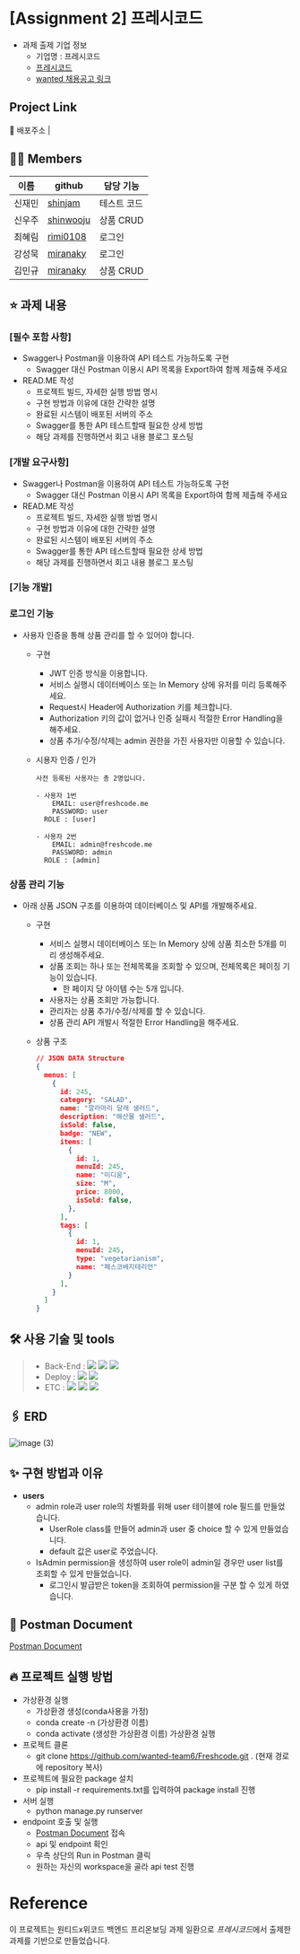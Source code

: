 # [Assignment 2] 프레시코드
- 과제 출제 기업 정보
  - 기업명 : 프레시코드
  - [프레시코드](https://freshcode.com/)
  - [wanted 채용공고 링크](https://www.wanted.co.kr/company/4865)

## Project Link
📎 배포주소 |

## 💁‍♀️ Members
|이름   |github                   |담당 기능|
|-------|-------------------------|--------------------|
|신재민 |[shinjam](https://github.com/shinjam)     | 테스트 코드   |
|신우주 |[shinwooju](https://github.com/shinwooju)     | 상품 CRUD   |
|최혜림 |[rimi0108](https://github.com/rimi0108)     | 로그인   |
|강성묵 |[miranaky](https://github.com/miranaky)     | 로그인   |
|김민규 |[miranaky](https://github.com/SkyStar-K)     | 상품 CRUD  |


## ⭐ 과제 내용

### [필수 포함 사항]
- Swagger나 Postman을 이용하여 API 테스트 가능하도록 구현
    - Swagger 대신 Postman 이용시 API 목록을 Export하여 함께 제출해 주세요
- READ.ME 작성
    - 프로젝트 빌드, 자세한 실행 방법 명시
    - 구현 방법과 이유에 대한 간략한 설명
    - 완료된 시스템이 배포된 서버의 주소
    - Swagger를 통한 API 테스트할때 필요한 상세 방법
    - 해당 과제를 진행하면서 회고 내용 블로그 포스팅

### [개발 요구사항]
- Swagger나 Postman을 이용하여 API 테스트 가능하도록 구현
    - Swagger 대신 Postman 이용시 API 목록을 Export하여 함께 제출해 주세요
- READ.ME 작성
    - 프로젝트 빌드, 자세한 실행 방법 명시
    - 구현 방법과 이유에 대한 간략한 설명
    - 완료된 시스템이 배포된 서버의 주소
    - Swagger를 통한 API 테스트할때 필요한 상세 방법
    - 해당 과제를 진행하면서 회고 내용 블로그 포스팅

### [기능 개발]
### 로그인 기능
- 사용자 인증을 통해 상품 관리를 할 수 있어야 합니다.
    - 구현
        - JWT 인증 방식을 이용합니다.
        - 서비스 실행시 데이터베이스 또는 In Memory 상에 유저를 미리 등록해주세요.
        - Request시 Header에 Authorization 키를 체크합니다.
        - Authorization 키의 값이 없거나 인증 실패시 적절한 Error Handling을 해주세요.
        - 상품 추가/수정/삭제는 admin 권한을 가진 사용자만 이용할 수 있습니다.
    - 시용자 인증 / 인가

        ```
        사전 등록된 사용자는 총 2명입니다.

        - 사용자 1번
        	EMAIL: user@freshcode.me
        	PASSWORD: user
          ROLE : [user]

        - 사용자 2번
        	EMAIL: admin@freshcode.me
        	PASSWORD: admin
          ROLE : [admin]
        ```


### 상품 관리 기능
- 아래 상품 JSON 구조를 이용하여 데이터베이스 및 API를 개발해주세요.
    - 구현
        - 서비스 실행시 데이터베이스 또는 In Memory 상에 상품 최소한 5개를 미리 생성해주세요.
        - 상품 조회는 하나 또는 전체목록을 조회할 수 있으며, 전체목록은 페이징 기능이 있습니다.
            - 한 페이지 당 아이템 수는 5개 입니다.
        - 사용자는 상품 조회만 가능합니다.
        - 관리자는 상품 추가/수정/삭제를 할 수 있습니다.
        - 상품 관리 API 개발시 적절한 Error Handling을 해주세요.
    - 상품 구조

        ```json
        // JSON DATA Structure
        {
          menus: [
            {
              id: 245,
              category: "SALAD",
              name: "깔라마리 달래 샐러드",
              description: "해산물 샐러드",
              isSold: false,
              badge: "NEW",
              items: [
                {
                  id: 1,
                  menuId: 245,
                  name: "미디움",
                  size: "M",
                  price: 8000,
                  isSold: false,
                },
              ],
              tags: [
                {
                  id: 1,
                  menuId: 245,
                  type: "vegetarianism",
                  name: "페스코베지테리언"
                }
              ],
            }
          ]
        }

        ```

## 🛠 사용 기술 및 tools
> - Back-End :  <img src="https://img.shields.io/badge/Python 3.8-3776AB?style=for-the-badge&logo=Python&logoColor=white"/>&nbsp;<img src="https://img.shields.io/badge/Django 3.2-092E20?style=for-the-badge&logo=Django&logoColor=white"/>&nbsp;<img src="https://img.shields.io/badge/PostgreSQL-4169E1?style=for-the-badge&logo=PostgreSQL&logoColor=white"/>
> - Deploy : <img src="https://img.shields.io/badge/AWS_EC2-232F3E?style=for-the-badge&logo=Amazon&logoColor=white"/>&nbsp;<img src="https://img.shields.io/badge/Docker-0052CC?style=for-the-badge&logo=Docker&logoColor=white"/>
> - ETC :  <img src="https://img.shields.io/badge/Git-F05032?style=for-the-badge&logo=Git&logoColor=white"/>&nbsp;<img src="https://img.shields.io/badge/Github-181717?style=for-the-badge&logo=Github&logoColor=white"/>&nbsp;<img src="https://img.shields.io/badge/Postman-FF6C37?style=for-the-badge&logo=Postman&logoColor=white"/>

## 🖇 ERD
![image (3)](https://user-images.githubusercontent.com/73830753/140519582-e53e8ec6-1074-46c1-8032-35551fdf7f01.png)

## ✨ 구현 방법과 이유
- **users**
  - admin role과 user role의 차별화를 위해 user 테이블에 role 필드를 만들었습니다.
    - UserRole class를 만들어 admin과 user 중 choice 할 수 있게 만들었습니다.
    - default 값은 user로 주었습니다.
  - IsAdmin permission을 생성하여 user role이 admin일 경우만 user list를 조회할 수 있게 만들었습니다.
    - 로그인시 발급받은 token을 조회하여 permission을 구분 할 수 있게 하였습니다.

## 📎 Postman Document
[Postman Document](https://documenter.getpostman.com/view/16042359/UVBzmpLX)


## 🔥 프로젝트 실행 방법
- 가상환경 실행
  - 가상환경 생성(conda사용을 가정)
  - conda create -n (가상환경 이름)
  - conda activate (생성한 가상환경 이름) 가상환경 실행
- 프로젝트 클론
  - git clone https://github.com/wanted-team6/Freshcode.git . (현재 경로에 repository 복사)
- 프로젝트에 필요한 package 설치
  - pip install -r requirements.txt를 입력하여 package install 진행
- 서버 실행
  - python manage.py runserver
- endpoint 호출 및 실행
  - [Postman Document](https://documenter.getpostman.com/view/16042359/UVBzmpLX) 접속
  - api 및 endpoint 확인
  - 우측 상단의 Run in Postman 클릭
  - 원하는 자신의 workspace을 골라 api test 진행

# Reference
이 프로젝트는 원티드x위코드 백엔드 프리온보딩 과제 일환으로 *프레시코드*에서 출제한 과제를 기반으로 만들었습니다.
